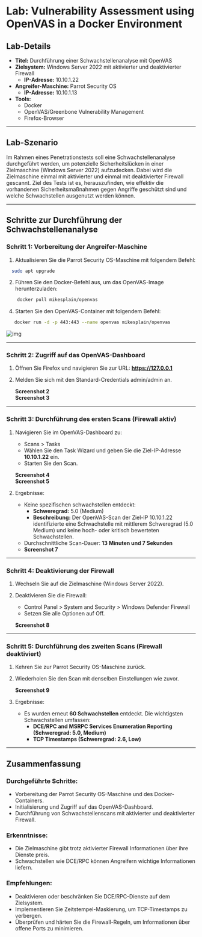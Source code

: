 # Lab: Vulnerability Assessment using OpenVAS in a Docker Environment

## Lab-Details

- **Titel:** Durchführung einer Schwachstellenanalyse mit OpenVAS
- **Zielsystem:** Windows Server 2022 mit aktivierter und deaktivierter Firewall
  - **IP-Adresse:** 10.10.1.22
- **Angreifer-Maschine:** Parrot Security OS
  - **IP-Adresse:** 10.10.1.13
- **Tools:** 
  - Docker
  - OpenVAS/Greenbone Vulnerability Management
  - Firefox-Browser

---

## Lab-Szenario

Im Rahmen eines Penetrationstests soll eine Schwachstellenanalyse durchgeführt werden, um potenzielle Sicherheitslücken in einer Zielmaschine (Windows Server 2022) aufzudecken. Dabei wird die Zielmaschine einmal mit aktivierter und einmal mit deaktivierter Firewall gescannt. Ziel des Tests ist es, herauszufinden, wie effektiv die vorhandenen Sicherheitsmaßnahmen gegen Angriffe geschützt sind und welche Schwachstellen ausgenutzt werden können.

---

## Schritte zur Durchführung der Schwachstellenanalyse

### Schritt 1: Vorbereitung der Angreifer-Maschine

1. Aktualisieren Sie die Parrot Security OS-Maschine mit folgendem Befehl:
```bash 
  sudo apt upgrade
```

2. Führen Sie den Docker-Befehl aus, um das OpenVAS-Image herunterzuladen:
```bash 
    docker pull mikesplain/openvas
```

4. Starten Sie den OpenVAS-Container mit folgendem Befehl:
```bash 
   docker run -d -p 443:443 --name openvas mikesplain/openvas
```
![img](https://i.imgur.com/LtoyBFW.png)

---

### Schritt 2: Zugriff auf das OpenVAS-Dashboard

1. Öffnen Sie Firefox und navigieren Sie zur URL:
  **https://127.0.0.1**

2. Melden Sie sich mit den Standard-Credentials admin/admin an.

   **Screenshot 2**  
   **Screenshot 3**

---

### Schritt 3: Durchführung des ersten Scans (Firewall aktiv)

1. Navigieren Sie im OpenVAS-Dashboard zu:
   - Scans > Tasks
   - Wählen Sie den Task Wizard und geben Sie die Ziel-IP-Adresse **10.10.1.22** ein.
   - Starten Sie den Scan.

   **Screenshot 4**  
   **Screenshot 5**

2. Ergebnisse:
   - Keine spezifischen schwachstellen entdeckt:
     - **Schweregrad:** 5.0 (Medium)
     - **Beschreibung:** Der OpenVAS-Scan der Ziel-IP 10.10.1.22 identifizierte eine Schwachstelle mit mittlerem Schweregrad (5.0 Medium) und keine hoch- oder kritisch bewerteten Schwachstellen.
   - Durchschnittliche Scan-Dauer: **13 Minuten und 7 Sekunden**  
   - **Screenshot 7**

---

### Schritt 4: Deaktivierung der Firewall

1. Wechseln Sie auf die Zielmaschine (Windows Server 2022).
2. Deaktivieren Sie die Firewall:
   - Control Panel > System and Security > Windows Defender Firewall
   - Setzen Sie alle Optionen auf Off.

   **Screenshot 8**

---

### Schritt 5: Durchführung des zweiten Scans (Firewall deaktiviert)

1. Kehren Sie zur Parrot Security OS-Maschine zurück.
2. Wiederholen Sie den Scan mit denselben Einstellungen wie zuvor.

   **Screenshot 9**

3. Ergebnisse:
   - Es wurden erneut **60 Schwachstellen** entdeckt. Die wichtigsten Schwachstellen umfassen:
     - **DCE/RPC and MSRPC Services Enumeration Reporting (Schweregrad: 5.0, Medium)**
     - **TCP Timestamps (Schweregrad: 2.6, Low)**

---

## Zusammenfassung

### Durchgeführte Schritte:
- Vorbereitung der Parrot Security OS-Maschine und des Docker-Containers.
- Initialisierung und Zugriff auf das OpenVAS-Dashboard.
- Durchführung von Schwachstellenscans mit aktivierter und deaktivierter Firewall.

### Erkenntnisse:
- Die Zielmaschine gibt trotz aktivierter Firewall Informationen über ihre Dienste preis.
- Schwachstellen wie DCE/RPC können Angreifern wichtige Informationen liefern.

### Empfehlungen:
- Deaktivieren oder beschränken Sie DCE/RPC-Dienste auf dem Zielsystem.
- Implementieren Sie Zeitstempel-Maskierung, um TCP-Timestamps zu verbergen.
- Überprüfen und härten Sie die Firewall-Regeln, um Informationen über offene Ports zu minimieren.
